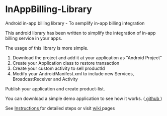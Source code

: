 InAppBilling-Library
====================

Android in-app billing library - To semplify in-app billing integration 

This android library has been written to simplify the integration of in-app billing service in your apps.

The usage of this library is more simple.

<ol>
<li> Download the project and add it at your application as "Android Project" </li> 
<li> Create your Application class to restore transaction  </li>
<li> Create your custom activity to sell productId  </li>
<li> Modify your AndroidManifest.xml to include new Services, BroadcastReceiver and Activity </li>
</ol>

Publish your application and create product-list.

You can download a simple demo application to see how it works. (<a href="https://github.com/jfabrix101/InAppBilling-Demo"> github </a> )


See <a href="http://fabrizio-russo.appspot.com/android/dev/inappbilling/inappbilling.jsp"> Instructions </a> for detailed steps or visit <a href="https://github.com/jfabrix101/InAppBilling-Library/wiki/_pages"> wiki </a> pages




  



